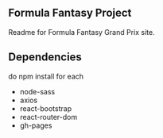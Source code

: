 ## Formula Fantasy Project

Readme for Formula Fantasy Grand Prix site.

## Dependencies

do npm install for each
- node-sass
- axios
- react-bootstrap
- react-router-dom
- gh-pages